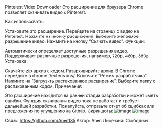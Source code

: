 Pinterest Video Downloader
Это расширение для браузера Chrome позволяет скачивать видео с Pinterest.

Как использовать:

Установите это расширение.
Перейдите на страницу с видео на Pinterest.
Нажмите на иконку расширения.
Выберите желаемое разрешение видео.
Нажмите на кнопку “Скачать видео”.
Функции:

Автоматически определяет доступные разрешения видео.
Поддерживает различные разрешения, например, 720p, 480p, 360p.
Установка:

Скачайте zip-архив с кодом.
Разархивируйте архив.
В Chrome перейдите в chrome://extensions/.
Включите “Режим разработчика”.
Нажмите на “Загрузить распакованное расширение”.
Выберите папку с распакованным кодом.
Примечания:

Это расширение находится на ранней стадии разработки и может иметь ошибки.
Функция скачивания видео пока не работает и требует дальнейшей разработки.
Пожалуйста, отправьте отчет об ошибках или предложения по улучшению на Github.
Скриншоты:
![image](https://github.com/user-attachments/assets/feb9e5e8-e3b8-4df0-a7ea-6f0970ee8736)
![image](https://github.com/user-attachments/assets/9ecb5473-77f1-4681-8029-625d8f77648e)

Связь: https://github.com/Anen135
Автор: Anen
Лицензия: Свободная
